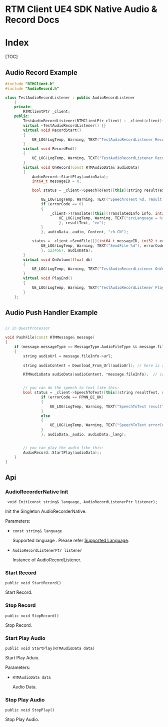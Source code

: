 # RTM Client UE4 SDK Native Audio & Record Docs

# Index

[TOC]

## Audio Record Example



```cpp
#include "RTMClient.h"
#include "AudioRecord.h"

class TestAudioRecordListener : public AudioRecordListener
	{
	private:
		RTMClientPtr _client;
	public:
		TestAudioRecordListener(RTMClientPtr client) : _client(client){}
		virtual ~TestAudioRecordListener() {}
        virtual void RecordStart()
		{
	 		UE_LOG(LogTemp, Warning, TEXT("TestAudioRecordListener RecordStart"));
		}
        virtual void RecordEnd()
		{
	 		UE_LOG(LogTemp, Warning, TEXT("TestAudioRecordListener RecordEnd"));
		}
        virtual void OnRecord(const RTMAudioData& audioData)
		{
			AudioRecord::StartPlay(audioData);
			int64_t messageID = 0;

			bool status = _client->SpeechToText([this](string resultText, string resultLanguage, int32_t errorCode) {

				UE_LOG(LogTemp, Warning, TEXT("SpeechToText %d, resultText = %s, resultLanguage = %s"), errorCode, UTF8_TO_TCHAR(resultText.c_str()), UTF8_TO_TCHAR(resultLanguage.c_str()));
				if (errorCode == 0)
				{
					_client->Translate([this](TranslatedInfo info, int32_t errorCode) {
						UE_LOG(LogTemp, Warning, TEXT("srcLanguage = %s, targetLanguage = %s, srcText = %s, targetText = %s"), UTF8_TO_TCHAR(info.sourceLanguage.c_str()), UTF8_TO_TCHAR(info.targetLanguage.c_str()), UTF8_TO_TCHAR(info.sourceText.c_str()), UTF8_TO_TCHAR(info.targetText.c_str()));
						}, resultText, "en");
				}
				}, audioData._audio, Content, "zh-CN");

			status = _client->SendFile([](int64_t messageID, int32_t errorCode) {
				UE_LOG(LogTemp, Warning, TEXT("SendFile %d"), errorCode);
				}, 1234567, audioData);
		}
        virtual void OnVolumn(float db)
		{
	 		UE_LOG(LogTemp, Warning, TEXT("TestAudioRecordListener OnVolumn %f"), db);
		}
        virtual void PlayEnd()
		{
	 		UE_LOG(LogTemp, Warning, TEXT("TestAudioRecordListener PlayEnd"));
		}
	};

```

## Audio Push Handler Example


```cpp

// in QuestProcessor

void PushFile(const RTMMessage& message) 
{
	if (message.messageType == MessageType.AudioFileType && message.fileInfo != nullptr && message.fileInfo->isRTMAudio) 
	{
		string audioUrl = message.fileInfo->url;
		
		string audioContent = Download_From_Url(audioUrl); // here is a fake code, means to download the audio file from url

		RTMAudioData audioData(audioContent, *message.fileInfo);  // create the RTMAudioData instance


		// you can do the speech to text like this:
		bool status = _client->SpeechToText([this](string resultText, string resultLanguage, int32_t errorCode) {
				if (errorCode == FPNN_EC_OK)
				{
					UE_LOG(LogTemp, Warning, TEXT("SpeechToText resultText = %s, resultLanguage = %s"), UTF8_TO_TCHAR(resultText.c_str()), UTF8_TO_TCHAR(resultLanguage.c_str()));
				}
				else
				{
					UE_LOG(LogTemp, Warning, TEXT("SpeechToText errorCode = %d"), errorCode);
				}
				}, audioData._audio, audioData._lang);


		// you can play the audio like this:
		AudioRecord::StartPlay(audioData);;
	}
}


```

## Api

### AudioRecorderNative Init

	 void Init(const string& language, AudioRecordListenerPtr listener);

Init the Singleton AudioRecorderNative.

Parameters:

+ `const string& language`

	Supported language . Please refer [Supported Language](https://docs.ilivedata.com/stt/production/).

+ `AudioRecordListenerPtr listener`

	Instance of AudioRecordListener.

### Start Record

	public void StartRecord()

Start Record.


### Stop Record

	public void StopRecord()

Stop Record.

### Start Play Audio

	public void StartPlay(RTMAudioData data)

Start Play Aduio.


Parameters:

+ `RTMAudioData data`

	Audio Data.

### Stop Play Audio

    public void StopPlay()

Stop Play Audio.